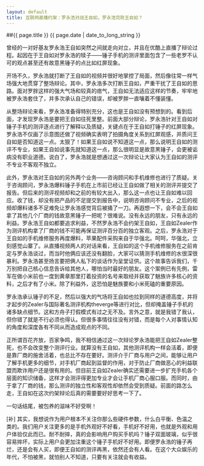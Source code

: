 ```yaml
---
layout: default
title: 互联网直播约架：罗永浩对战王自如，罗永浩完败王自如？
---
```

##{{ page.title }}
{{ page.date | date_to_long_string }}

曾经的一对好基友罗永浩王自如突然之间就走向对立，并且在优酷上直播了辩论过程。起因在于王自如对罗永浩的犊子——锤子手机的测评里面包含了一些老罗不认可的观点甚至还有故意黑锤子的点比如红屏现象。

开场不久，罗永浩就打断了王自如的视频并很好地掌控了局面，然后像往常一样气场强大地贯穿了整场辩论。其中，罗永浩多次打断王自如，严重干扰了王自如的思路。面对罗胖这样的强大气场和较真的痞气，王自如无法适应这样的节奏，牢牢地被罗永浩套住了，并多次承认自己的错误，却被罗胖一直嚷着不懂装懂。

从整场辩论来看，罗永浩准备得特别充分，这也是王自如没有预想到的。看到后面，才发现罗永浩是要把王自如往死里整。前面大部分辩论，罗永浩针对王自如对锤子手机的测评逐点进行了解释以及质疑，关键点在于王自如打锤子的红屏现象。罗永浩不仅画了示意图还做了视频确实表明了拍摄角度关系到红屏观感，并质问王自如是否知道这一点。太狠了！如果王自如说不知道这一点，那么说明王自如的测评不专业，如果王自如说事先就知道这一点，那么很明显是故意黑锤子，会更被诟病没有职业道德。说白了，罗永浩就是想通过这一次辩论让大家认为王自如的测评不专业不客观不独立。

此外，罗永浩对王自如的另外两个业务——咨询顾问和手机维修也进行了质疑。关于咨询顾问，罗永浩爆料锤子手机在上市前已经让王自如做了相关的测评并提交了报告。但后来的测评视频却和之前的有较大出入，那么这一点也让王自如难以回应。收了钱，却没有把产品的不足提交到报告中，说明咨询顾问不专业，之后的视频却爆料诸多不足难免让罗永浩感觉背后被捅了一刀。再遐想一下，会不会王自如拿了其他几个厂商的钱故意黑锤子一把呢？很难说。没有永远的朋友，只有永远的利益。罗永浩王自如都要追求利益，不然罗永浩不会约架王自如，王自如Zealer作为测评机构拿了厂商的钱不可能再保证测评百分百的独立客观。之后，罗永浩对于王自如的手机维修服务再度爆料，苹果配件采购来自于华强北。呵呵，华强北，立刻感觉山寨了。从直播视频两人的对话来看，王自如的这个手机维修服务在之前肯定与罗永浩谈过，而当时他俩应该还没有翻脸，大家可以猜测手机维修的水很深很暴利。罗永浩甚至扬言要把俩人私下的谈话作为呈堂证供。这个故事告诉我们，千万别把自己核心信息告诉给其他人，哪怕当时最好的朋友。这个案例已有先例，雷军在做小米前也一度到黄章那里打着投资的名号来取经并获取了魅族许多核心的资料，之后才有了小米。除了利益外，这恐怕是魅族要和小米死磕的重要原因。

罗永浩承认锤子的不足，然后以强大的气场将王自如也拉到同样的道德高度，并将才起步的Zealer与国际著名测评机构theverge等进行对比，但却掩盖锤子手机的诸多缺点细节。这和方舟子打假模式有过之无不及。言外之意，就是我错了我认，但你错了就是不行必须也得认。但很多事情往往没有对错，而是每个人对事情认知的角度和深度各有不同从而造成观点的不同。

正所谓百花齐放，百家争鸣，我不相信通过这一次辩论罗永浩能把王自如Zealer整死，也不会改变整个测评行业。就算没有王自如，其他测评机构一样会活着，即便是靠厂商的施舍活着，也总比不存在要好。测评介于厂商与用户之间，能够让用户了解手机更多的细节，对手机厂商起到监督的作用，对于防止厂商做恶心的利益联盟而欺诈用户还是很有用的。但目前王自如Zealer确实还需要进一步扩充手机各个层面的知识储备，这样才会测评得更加专业才会让手机厂商心服口服。而同时，由于拿了厂商的钱，那么测评的独立性和客观性却依然会受到质疑。前面的路怎么走，王自如在这次约架辩论后真的需要要好好思考一下了。

一句话结尾，被包养的滋味不好受啊！

[补] 其实，我想说作为用户根本不关注你那么些硬件参数，什么白平衡、色温之类的。我们用户关注更多的是手机外观好不好看，手机好不好用，也就是外观和用户体验仅此而已。耐不耐摔，真的会影响用户购买手机吗？锤子双面玻璃，似乎很容易摔坏，实际上用户会更加注重这个锤子手机好不好用。即便罗永浩的锤子再烂，还是会有人买，即便王自如的测评再黑，依然还会有人看。在这个大众娱乐的年代，不怕被黑，就怕别人不知道，只要有关注就会有收益。